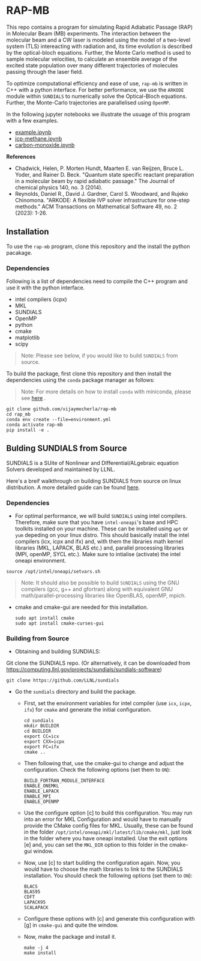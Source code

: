 # RAP-MB

This repo contains a program for simulating Rapid Adiabatic Passage (RAP) in Molecular Beam (MB) experiments. The interaction between the molecular beam and a CW laser is modeled using the model of a two-level system (TLS) intereacting with radiation and, its time evolution is described by the optical-bloch equations. Further, the Monte Carlo method is used to sample molecular velocities, to calculate an ensemble average of the excited state population over many different trajectories of molecules passing through the laser field.   

To optimize computational efficiency and ease of use, `rap-mb` is written in C++ with a python interface. For better performance, we use the `ARKODE` module within `SUNDIALS` to numerically solve the Optical-Bloch equations. Further, the Monte-Carlo trajectories are parallelised using `OpenMP`. 


In the following jupyter notebooks we illustrate the usuage of this program with a few examples.
- [example.ipynb](notebooks/example.ipynb)
- [jcp-methane.ipynb](notebooks/jcp-methane.ipynb)
- [carbon-monoxide.ipynb](notebooks/carbon-monoxide.ipynb)


**References**
- Chadwick, Helen, P. Morten Hundt, Maarten E. van Reijzen, Bruce L. Yoder, and Rainer D. Beck. "Quantum state specific reactant preparation in a molecular beam by rapid adiabatic passage." The Journal of chemical physics 140, no. 3 (2014).
- Reynolds, Daniel R., David J. Gardner, Carol S. Woodward, and Rujeko Chinomona. "ARKODE: A flexible IVP solver infrastructure for one-step methods." ACM Transactions on Mathematical Software 49, no. 2 (2023): 1-26.

## Installation
To use the `rap-mb` program, clone this repository and the install the python pacakage. 


### Dependencies
Following is a list of dependencies need to compile the C++ program and use it with the python interface.
- intel compilers (icpx)
- MKL
- SUNDIALS
- OpenMP
- python
- cmake
- matplotlib
- scipy

> Note: Please see below, if you would like to build `SUNDIALS` from source. 

To build the package, first clone this repository and then install the dependencies using the `conda` package manager as follows:

> Note: For more details on how to install `conda` with miniconda, please see [here](https://docs.anaconda.com/free/miniconda/miniconda-install/) .

```
git clone github.com/vijaymocherla/rap-mb
cd rap_mb
conda env create --file=environment.yml
conda activate rap-mb
pip install -e .
``` 

## Bulding SUNDIALS from Source

SUNDIALS is a SUite of Nonlinear and DIfferential/ALgebraic equation Solvers developed and maintained by LLNL. 

Here's a breif walkthrough on building SUNDIALS from source on linux distribution. A more detailed guide can be found [here](https://sundials.readthedocs.io/en/latest/sundials/Install_link.html#building-and-installing-with-cmake). 

### Dependencies

- For optimal performance, we will build `SUNDIALS` using intel compilers. Therefore, make sure that you have `intel-oneapi`'s base  and HPC toolkits installed on your machine. These can be installed using `apt` or `yum` depeding on your linux distro. This should basically install the intel compilers (icx, icpx and ifx) and, with them the libraries math kernel libraries (MKL, LAPACK, BLAS etc.) and, parallel processing libraries (MPI, openMP, SYCL etc.). Make sure to intialise (activate) the intel oneapi environment. 
```
source /opt/intel/oneapi/setvars.sh
```
> Note: It should also be possible to build `SUNDIALS` using the GNU compilers (gcc, g++ and gfortran) along with equivalent GNU math/parallel-processing libraries like OpenBLAS, openMP, mpich.

- cmake and cmake-gui are needed for this installation.
    ```
    sudo apt install cmake
    sudo apt install cmake-curses-gui
    ```
### Building from Source

- Obtaining and building SUNDIALS: 

Git clone the SUNDIALS repo. (Or alternatively, it can be downloaded from https://computing.llnl.gov/projects/sundials/sundials-software)

```
git clone https://github.com/LLNL/sundials
```
- Go the `sundials` directory and build the package. 
    - First, set the environment variables for intel compiler (use `icx`, `icpx`, `ifx`) for `cmake` and generate the initial configuration. 
        ```
        cd sundials
        mkdir BUILDIR
        cd BUILDIR
        export CC=icx
        export CXX=icpx
        export FC=ifx
        cmake ..
        ```
    - Then following that, use the cmake-gui to change and adjust the configuration. Check the following options (set them to `ON`): 
        ```
        BUILD_FORTRAN_MODULE_INTERFACE
        ENABLE_ONEMKL
        ENABLE_LAPACK
        ENABLE_MPI
        ENABLE_OPENMP
        ```
    - Use the configure option [c] to build this configuration. You may run into an error for MKL Configuration and would have to manually provide the CMake config files for MKL. Usually, these can be found in the folder `/opt/intel/oneapi/mkl/latest/lib/cmake/mkl`, just look in the folder where you have oneapi installed. Use the exit options [e] and, you can set the `MKL_DIR` option to this folder in the cmake-gui window.
    - Now, use [c] to start building the configuration again. Now, you would have to choose the math libraries to link to the SUNDIALS installation. You should check the following options (set them to `ON`):
        ```
        BLACS
        BLAS95
        CDFT
        LAPACK95
        SCALAPACK
        ``` 
    - Configure these options with [c] and generate this configuration with [g] in `cmake-gui` and quite the window.

    - Now, make the package and install it.
        ```
        make -j 4
        make install 
        ```

